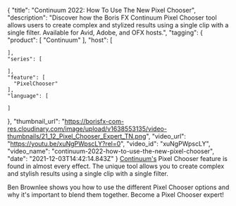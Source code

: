 {
  "title": "Continuum 2022: How To Use The New Pixel Chooser",
  "description": "Discover how the Boris FX Continuum Pixel Chooser tool allows users to create complex and stylized results using a single clip with a single filter. Available for Avid, Adobe, and OFX hosts.",
  "tagging": {
    "product": [
      "Continuum"
    ],
    "host": [

    ],
    "series": [

    ],
    "feature": [
      "PixelChooser"
    ],
    "language": [

    ]
  },
  "thumbnail_url": "https://borisfx-com-res.cloudinary.com/image/upload/v1638553135/video-thumbnails/21_12_Pixel_Chooser_Expert_TN.png",
  "video_url": "https://youtu.be/xuNgPWpscLY?rel=0",
  "video_id": "xuNgPWpscLY",
  "video_name": "continuum-2022-how-to-use-the-new-pixel-chooser",
  "date": "2021-12-03T14:42:14.843Z"
}
<a href="https://borisfx.com/products/continuum/?collection=continuum&product=continuum" target="_blank">Continuum's</a> Pixel Chooser feature is found in almost every effect. The unique tool allows you to create complex and stylish results using a single clip with a single filter. 

Ben Brownlee shows you how to use the different Pixel Chooser options and why it's important to blend them together. Become a Pixel Chooser expert!